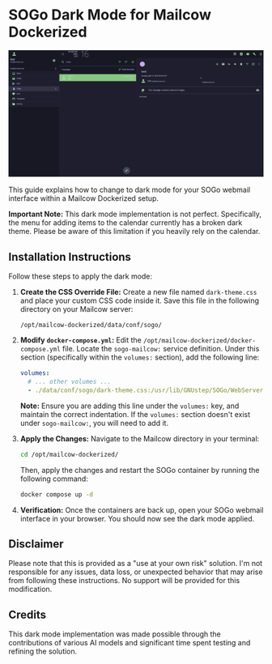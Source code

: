 # SOGo Dark Mode for Mailcow Dockerized

![Overview of SOGo Dark Mode](overview.png)

This guide explains how to change to dark mode for your SOGo webmail interface within a Mailcow Dockerized setup.

**Important Note:** This dark mode implementation is not perfect. Specifically, the menu for adding items to the calendar currently has a broken dark theme. Please be aware of this limitation if you heavily rely on the calendar.

## Installation Instructions

Follow these steps to apply the dark mode:

1.  **Create the CSS Override File:**
    Create a new file named `dark-theme.css` and place your custom CSS code inside it. Save this file in the following directory on your Mailcow server:
    ```
    /opt/mailcow-dockerized/data/conf/sogo/
    ```

2.  **Modify `docker-compose.yml`:**
    Edit the `/opt/mailcow-dockerized/docker-compose.yml` file. Locate the `sogo-mailcow:` service definition. Under this section (specifically within the `volumes:` section), add the following line:
    ```yaml
    volumes:
      # ... other volumes ...
      - ./data/conf/sogo/dark-theme.css:/usr/lib/GNUstep/SOGo/WebServerResources/css/theme-default.css:z
    ```
    **Note:** Ensure you are adding this line under the `volumes:` key, and maintain the correct indentation. If the `volumes:` section doesn't exist under `sogo-mailcow:`, you will need to add it.

3.  **Apply the Changes:**
    Navigate to the Mailcow directory in your terminal:
    ```bash
    cd /opt/mailcow-dockerized/
    ```
    Then, apply the changes and restart the SOGo container by running the following command:
    ```bash
    docker compose up -d
    ```

4.  **Verification:**
    Once the containers are back up, open your SOGo webmail interface in your browser. You should now see the dark mode applied.

## Disclaimer

Please note that this is provided as a "use at your own risk" solution. I'm not responsible for any issues, data loss, or unexpected behavior that may arise from following these instructions. No support will be provided for this modification.

## Credits

This dark mode implementation was made possible through the contributions of various AI models and significant time spent testing and refining the solution.
